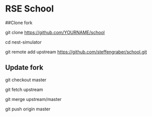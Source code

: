 # RSE School

##Clone fork

git clone https://github.com/YOURNAME/school

cd nest-simulator

git remote add upstream https://github.com/steffengraber/school.git

## Update fork

git checkout master 

git fetch upstream 

git merge upstream/master

git push origin master 

